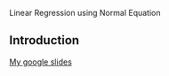 Linear Regression using Normal Equation

## Introduction
[My google slides ]([https://docs.google.com/presentation/d/1F1_QmDIxuMeAM_hhVJpc30nk_QJYXMDm/edit?usp=sharing&ouid=104853846642343691626&rtpof=true&sd=true](https://docs.google.com/presentation/d/19k-I5SV3ZiNoo11z4PVUpPNiMcmKgd_2lsHrQ7fiI3A/edit?usp=sharing))


